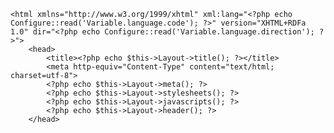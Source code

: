     <html xmlns="http://www.w3.org/1999/xhtml" xml:lang="<?php echo Configure::read('Variable.language.code'); ?>" version="XHTML+RDFa 1.0" dir="<?php echo Configure::read('Variable.language.direction'); ?>">
        <head>
            <title><?php echo $this->Layout->title(); ?></title>
            <meta http-equiv="Content-Type" content="text/html; charset=utf-8">
            <?php echo $this->Layout->meta(); ?>
            <?php echo $this->Layout->stylesheets(); ?>
            <?php echo $this->Layout->javascripts(); ?>
            <?php echo $this->Layout->header(); ?>
        </head>